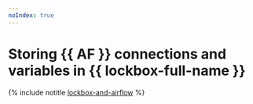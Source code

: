 ```yaml
---
noIndex: true
---
```


# Storing {{ AF }} connections and variables in {{ lockbox-full-name }}

{% include notitle [lockbox-and-airflow](../../_tutorials/dataplatform/lockbox-and-airflow.md) %}
